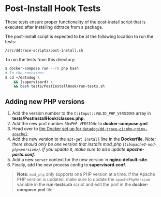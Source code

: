# Post-Install Hook Tests

These tests ensure proper functionality of the post-install script that is executed after installing ddtrace from a package.

The post-install script is expected to be at the following location to run the tests:

```
/src/ddtrace-scripts/post-install.sh
```

To run the tests from this directory:

```bash
$ docker-compose run --rm php bash
# In the container...
$ cd ~/datadog \
    && (supervisord) \
    && bash tests/PostInstallHook/run-tests.sh
```

## Adding new PHP versions

1. Add the version number to the `CliInput::VALID_PHP_VERSIONS` array in **tests/PostInstallHook/classes.php**.
2. Add the new port number `80<PHP VERSION>` to **docker-compose.yml**.
3. Head over to [the Docker set up for `datadog/dd-trace-ci:php-nginx-apache2`](https://github.com/DataDog/dd-trace-ci/tree/master/php/nginx-apache2).
4. Add the new version to the `apt-get install` line in the **Dockerfile**. _Note: there should only be one version that installs mod_php (`libapache2-mod-php<version>`). If you update it, make sure to also update **apache-ports.conf**._
5. Add a new `server` context for the new version in **nginx-default-site**.
6. Finally, add the new process config to **supervisord.conf**.

> **Note:** `mod_php` only supports one PHP version at a time. If the Apache PHP version is updated, make sure to update the `apachePhpVersion` variable in the **run-tests.sh** script and edit the port in the **docker-compose.yml** file.
